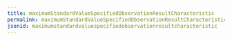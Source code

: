 ```yaml
---
title: maximumStandardValueSpecifiedObservationResultCharacteristic
permalink: maximumStandardValueSpecifiedObservationResultCharacteristic.html
jsonid: maximumstandardvaluespecifiedobservationresultcharacteristic
---
```

